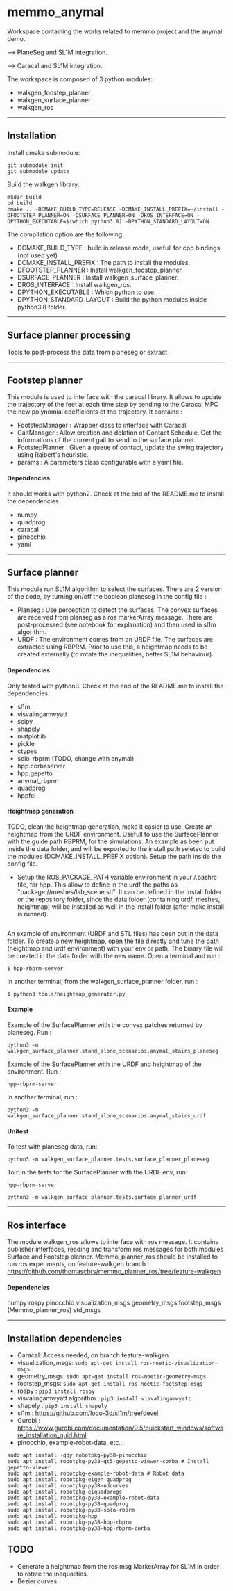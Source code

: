 # memmo_anymal

Workspace containing the works related to memmo project and the anymal demo.

--> PlaneSeg and SL1M integration.

--> Caracal and SL1M integration.

The workspace is composed of 3 python modules:
- walkgen_foostep_planner
- walkgen_surface_planner
- walkgen_ros
---
## Installation
Install cmake submodule:
```
git submodule init
git submodule update
```

Build the walkgen library:
```
mkdir build
cd build
cmake .. -DCMAKE_BUILD_TYPE=RELEASE -DCMAKE_INSTALL_PREFIX=~/install -DFOOTSTEP_PLANNER=ON -DSURFACE_PLANNER=ON -DROS_INTERFACE=ON -DPYTHON_EXECUTABLE=$(which python3.8) -DPYTHON_STANDARD_LAYOUT=ON
```


The compilation option are the following:
- DCMAKE_BUILD_TYPE : build in release mode, usefull for cpp bindings (not used yet)
- DCMAKE_INSTALL_PREFIX : The path to install the modules.
- DFOOTSTEP_PLANNER : Install walkgen_foostep_planner.
- DSURFACE_PLANNER : Install walkgen_surface_planner.
- DROS_INTERFACE : Install walkgen_ros.
- DPYTHON_EXECUTABLE : Which python to use.
- DPYTHON_STANDARD_LAYOUT : Build the python modules inside python3.8 folder.
---

## Surface planner processing

Tools to post-process the data from planeseg or extract

---

## Footstep planner

This module is used to interface with the caracal library. It allows to update the trajectory of the feet at each time step by sending to the Caracal MPC the new polynomial coefficients of the trajectory. It contains :
- FootstepManager : Wrapper class to interface with Caracal.
- GaitManager : Allow creation and delation of Contact Schedule. Get the informations of the current gait to send to the surface planner.
- FootstepPlanner : Given a queue of contact, update the swing trajectory using Raibert's heuristic.
- params : A parameters class configurable with a yaml file.

#### Dependencies
It should works with python2. Check at the end of the README.me to install the dependencies.
- numpy
- quadprog
- caracal
- pinocchio
- yaml
---

## Surface planner

This module run SL1M algorithm to select the surfaces. There are 2 version of the code, by turning on/off the boolean planeseg in the config file :

- Planseg : Use perception to detect the surfaces. The convex surfaces are received from planseg as a ros markerArray message. There are post-processed (see notebook for explanation) and then used in sl1m algorithm.
- URDF : The environment comes from an URDF file. The surfaces are extracted using RBPRM. Prior to use this, a heightmap needs to be created externally (to rotate the inequalities, better SL1M behaviour).

#### Dependencies
Only tested with python3. Check at the end of the README.me to install the dependencies.
- sl1m
- visvalingamwyatt
- scipy
- shapely
- matplotlib
- pickle
- ctypes
- solo_rbprm (TODO, change with anymal)
- hpp.corbaserver
- hpp.gepetto
- anymal_rbprm
- quadprog
- hppfcl

#### Heightmap generation
TODO, clean the heightmap generation, make it easier to use.
Create an heightmap from the URDF environment. Usefull to use the SurfacePlanner with the guide path RBPRM, for the simulations. An example as been put inside the data folder, and will be exported to the install path seletec to build the modules (DCMAKE_INSTALL_PREFIX option). Setup the path inside the config file.

- Setup the ROS_PACKAGE_PATH variable environment in your /.bashrc file, for hpp. This allow to define in the urdf the paths as "package://meshes/lab_scene.stl". It can be defined in the install folder or the repository folder, since the data folder (containing urdf, meshes, heightmap) will be installed as well in the install folder (after make install is runned).
```export ROS_PACKAGE_PATH=your_path/memmo_anymal/walkgen_surface_planner/python/walkgen_surface_planner/data:$ROS_PACKAGE_PATH
```
An example of environment (URDF and STL files) has been put in the data folder.
To create a new heightmap, open the file directly and tune the path (heightmap and urdf environment) with your env or path. The binary file will be created in the data folder with the new name. Open a terminal and run :
```
$ hpp-rbprm-server
```

In another terminal, from the walkgen_surface_planner folder, run :
```
$ python3 tools/heightmap_generator.py
```

#### Example

Example of the SurfacePlanner with the convex patches returned by planeseg. Run :
```
python3 -m walkgen_surface_planner.stand_alone_scenarios.anymal_stairs_planeseg
```

Example of the SurfacePlanner with the URDF and heightmap of the environment. Run :
```
hpp-rbprm-server
```
In another terminal, run :
```
python3 -m walkgen_surface_planner.stand_alone_scenarios.anymal_stairs_urdf
```

#### Unitest

To test with planeseg data, run:
```
python3 -m walkgen_surface_planner.tests.surface_planner_planeseg
```



To run the tests for the SurfacePlanner with the URDF env, run:
```
hpp-rbprm-server
```
```
python3 -m walkgen_surface_planner.tests.surface_planner_urdf
```


---

## Ros interface

The module walkgen_ros allows to interface with ros message. It contains publisher interfaces, reading and transform ros messages for both modules Surface and Footstep planner. Memmo_planner_ros should be installed to run ros experiments, on feature-walkgen branch : https://github.com/thomascbrs/memmo_planner_ros/tree/feature-walkgen

#### Dependencies
numpy
rospy
pinocchio
visualization_msgs
geometry_msgs
footstep_msgs (Memmo_planner_ros)
std_msgs


---
## Installation dependencies
- Caracal: Access needed, on branch feature-walkgen.
- visualization_msgs: ```sudo apt-get install ros-noetic-visualization-msgs```
- geometry_msgs: ```sudo apt-get install ros-noetic-geometry-msgs```
- footstep_msgs: ```sudo apt-get install ros-noetic-footstep-msgs```
- rospy : ```pip3 install rospy```
- visvalingamwyatt algorithm : ```pip3 install visvalingamwyatt```
- shapely : ```pip3 install shapely```
- sl1m : https://github.com/loco-3d/sl1m/tree/devel
- Gurobi : https://www.gurobi.com/documentation/9.5/quickstart_windows/software_installation_guid.html
- pinocchio, example-robot-data, etc..:
```
sudo apt install -qqy robotpkg-py38-pinocchio
sudo apt install robotpkg-py38-qt5-gepetto-viewer-corba # Install gepetto-viewer
sudo apt install robotpkg-example-robot-data # Robot data
sudo apt install robotpkg-eigen-quadprog
sudo apt install robotpkg-py38-ndcurves
sudo apt install robotpkg-eiquadprogs
sudo apt install robotpkg-py38-example-robot-data
sudo apt install robotpkg-py38-quadprog
sudo apt install robotpkg-py38-solo-rbprm
sudo apt install robotpkg-hpp
sudo apt install robotpkg-py38-hpp-rbprm
sudo apt install robotpkg-py38-hpp-rbprm-corba
```

## TODO

- Generate a heightmap from the ros msg MarkerArray for SL1M in order to rotate the inequalities.
-  Bezier curves.